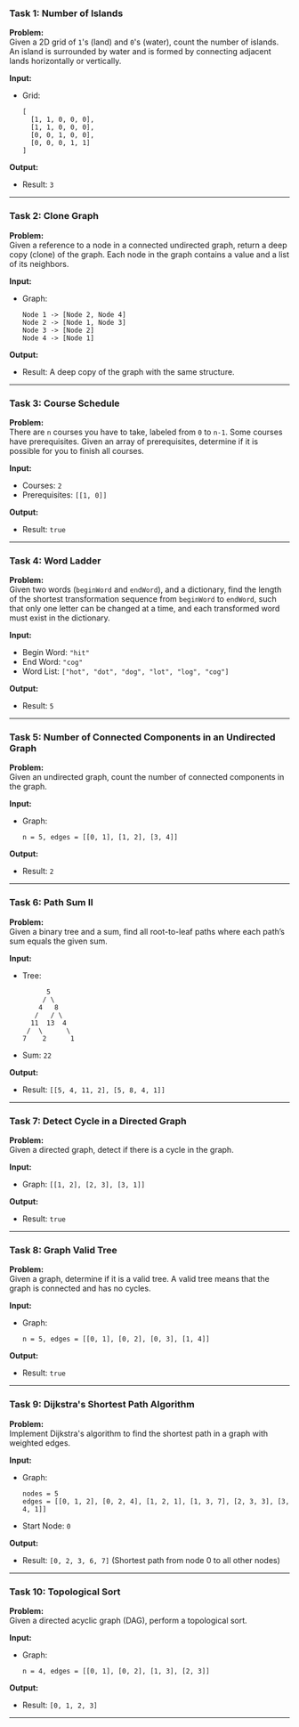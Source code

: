 ### Task 1: Number of Islands
**Problem:**  
Given a 2D grid of `1`'s (land) and `0`'s (water), count the number of islands. An island is surrounded by water and is formed by connecting adjacent lands horizontally or vertically.

**Input:**
- Grid: 
  ```
  [
    [1, 1, 0, 0, 0],
    [1, 1, 0, 0, 0],
    [0, 0, 1, 0, 0],
    [0, 0, 0, 1, 1]
  ]
  ```

**Output:**
- Result: `3`

---

### Task 2: Clone Graph
**Problem:**  
Given a reference to a node in a connected undirected graph, return a deep copy (clone) of the graph. Each node in the graph contains a value and a list of its neighbors.

**Input:**
- Graph: 
  ```
  Node 1 -> [Node 2, Node 4]
  Node 2 -> [Node 1, Node 3]
  Node 3 -> [Node 2]
  Node 4 -> [Node 1]
  ```

**Output:**
- Result: A deep copy of the graph with the same structure.

---

### Task 3: Course Schedule
**Problem:**  
There are `n` courses you have to take, labeled from `0` to `n-1`. Some courses have prerequisites. Given an array of prerequisites, determine if it is possible for you to finish all courses.

**Input:**
- Courses: `2`
- Prerequisites: `[[1, 0]]`

**Output:**
- Result: `true`

---

### Task 4: Word Ladder
**Problem:**  
Given two words (`beginWord` and `endWord`), and a dictionary, find the length of the shortest transformation sequence from `beginWord` to `endWord`, such that only one letter can be changed at a time, and each transformed word must exist in the dictionary.

**Input:**
- Begin Word: `"hit"`
- End Word: `"cog"`
- Word List: `["hot", "dot", "dog", "lot", "log", "cog"]`

**Output:**
- Result: `5`

---

### Task 5: Number of Connected Components in an Undirected Graph
**Problem:**  
Given an undirected graph, count the number of connected components in the graph.

**Input:**
- Graph: 
  ```
  n = 5, edges = [[0, 1], [1, 2], [3, 4]]
  ```

**Output:**
- Result: `2`

---

### Task 6: Path Sum II
**Problem:**  
Given a binary tree and a sum, find all root-to-leaf paths where each path’s sum equals the given sum.

**Input:**
- Tree: 
  ```
        5
       / \
      4   8
     /   / \
    11  13  4
   /  \      \
  7    2      1
  ```
- Sum: `22`

**Output:**
- Result: `[[5, 4, 11, 2], [5, 8, 4, 1]]`

---

### Task 7: Detect Cycle in a Directed Graph
**Problem:**  
Given a directed graph, detect if there is a cycle in the graph.

**Input:**
- Graph: `[[1, 2], [2, 3], [3, 1]]`

**Output:**
- Result: `true`

---

### Task 8: Graph Valid Tree
**Problem:**  
Given a graph, determine if it is a valid tree. A valid tree means that the graph is connected and has no cycles.

**Input:**
- Graph: 
  ```
  n = 5, edges = [[0, 1], [0, 2], [0, 3], [1, 4]]
  ```

**Output:**
- Result: `true`

---

### Task 9: Dijkstra's Shortest Path Algorithm
**Problem:**  
Implement Dijkstra's algorithm to find the shortest path in a graph with weighted edges.

**Input:**
- Graph: 
  ```
  nodes = 5
  edges = [[0, 1, 2], [0, 2, 4], [1, 2, 1], [1, 3, 7], [2, 3, 3], [3, 4, 1]]
  ```
- Start Node: `0`

**Output:**
- Result: `[0, 2, 3, 6, 7]` (Shortest path from node 0 to all other nodes)

---

### Task 10: Topological Sort
**Problem:**  
Given a directed acyclic graph (DAG), perform a topological sort.

**Input:**
- Graph: 
  ```
  n = 4, edges = [[0, 1], [0, 2], [1, 3], [2, 3]]
  ```

**Output:**
- Result: `[0, 1, 2, 3]`

---
